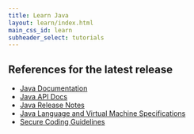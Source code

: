 ```yaml
---
title: Learn Java
layout: learn/index.html
main_css_id: learn
subheader_select: tutorials
---
```



<div class="learn-group">

## References for the latest release

- [Java Documentation](doc:java-documentation)
- [Java API Docs](doc:java-api-docs)
- [Java Release Notes](doc:release-notes)
- [Java Language and Virtual Machine Specifications](doc:javase-all-specs)
- [Secure Coding Guidelines](doc:secure-coding-guidelines)
  
</div>


